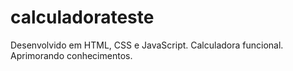 # calculadorateste
Desenvolvido em HTML, CSS e JavaScript. Calculadora funcional.
Aprimorando conhecimentos.
